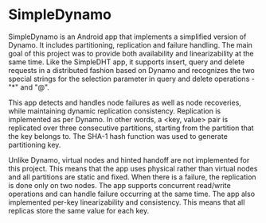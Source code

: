SimpleDynamo
=======

SimpleDynamo is an Android app that implements a simplified version of Dynamo. It includes partitioning, replication and failure handling.
The main goal of this project was to provide both availability and linearizability at the same time. Like the SimpleDHT app, it supports insert, query and delete requests in a distributed fashion based on Dynamo and recognizes the two special strings for the selection parameter in query and delete operations - "*" and "@".

This app detects and handles node failures as well as node recoveries, while maintaining dynamic replication consistency. Replication is implemented as per Dynamo. In other words, a <key, value> pair is replicated over three consecutive partitions, starting from the partition that the key belongs to. The SHA-1 hash function was used to generate partitioning key.

Unlike Dynamo, virtual nodes and hinted handoff are not implemented for this project. This means that the app uses physical rather than virtual nodes and all partitions are static and fixed. When there is a failure, the replication is done only on two nodes. The app supports concurrent read/write operations and can handle failure occurring at the same time. The app also implemented per-key linearizability and consistency. This means that all replicas store the same value for each key.